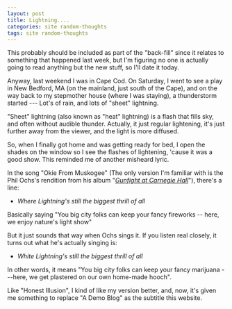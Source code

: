 ```yaml
---
layout: post
title: Lightning....
categories: site random-thoughts
tags: site random-thoughts
---
```

This probably should be included as part of the "back-fill" since it relates to something that happened last week, but I'm figuring no one is actually going to read anything but the new stuff, so I'll date it today.

Anyway, last weekend I was in Cape Cod.  On Saturday, I went to see a play in New Bedford, MA (on the mainland, just south of the Cape), and on the way back to my stepmother house (where I was staying), a thunderstorm started --- Lot's of rain, and lots of "sheet" lightning.

"Sheet" lightning (also known as "heat" lightning) is a flash that fills sky, and often without audible thunder.  Actually, it just regular lightening, it's just further away from the viewer, and the light is more diffused.

So, when I finally got home and was getting ready for bed, I open the shades on the window so I see the flashes of lightening, 'cause it was a good show.   This reminded me of another misheard lyric.

In the song "Okie From Muskogee" (The only version I'm familiar with is the Phil Ochs's rendition from his album "*[Gunfight at Carnegie Hall](http://www.amazon.com/exec/obidos/tg/detail/-/B000008J32/njtheatercom-20)*"), there's a line:

 * *Where Lightning's still the biggest thrill of all*

Basically saying "You big city folks can keep your fancy fireworks -- here, we enjoy nature's light show"

But it just sounds that way when Ochs sings it.  If you listen real closely, it turns out what he's actually singing is:

 * *White Lightning's still the biggest thrill of all*
 
In other words, it means "You big city folks can keep your fancy marijuana ---here, we get plastered on our own home-made hooch".

Like "Honest Illusion", I kind of like my version better, and, now, it's given me something to replace "A Demo Blog" as the subtitle this website.

